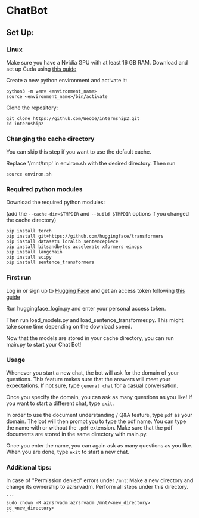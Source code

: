 # ChatBot

## Set Up:

### Linux
  Make sure you have a Nvidia GPU with at least 16 GB RAM. Download and set up Cuda using [this guide](https://docs.nvidia.com/cuda/cuda-installation-guide-linux/index.html)

  Create a new python environment and activate it:
  ```
  python3 -m venv <environment_name>
  source <environment_name>/bin/activate
  ```

  Clone the repository:

  ```
  git clone https://github.com/Weobe/internship2.git
  cd internship2
  ```


### Changing the cache directory

  You can skip this step if you want to use the default cache.
  
  Replace '/mnt/tmp' in environ.sh with the desired directory.
  Then run

  ```
  source environ.sh
  ```

### Required python modules
  Download the required python modules: 
  
  (add the `--cache-dir=$TMPDIR` and `--build $TMPDIR` options if you changed the cache directory)
  ```
  pip install torch
  pip install git+https://github.com/huggingface/transformers
  pip install datasets loralib sentencepiece
  pip install bitsandbytes accelerate xformers einops
  pip install langchain
  pip install scipy
  pip install sentence_transformers
  ```

### First run
  Log in or sign up to [Hugging Face](https://huggingface.co/) and get an access token following [this guide](https://huggingface.co/docs/hub/security-tokens)

  Run huggingface_login.py and enter your personal access token.

  Then run load_models.py and load_sentence_transformer.py. This might take some time depending on the download speed.

  Now that the models are stored in your cache directory, you can run main.py to start your Chat Bot!


### Usage
  Whenever you start a new chat, the bot will ask for the domain of your questions. This feature makes sure that the answers will meet your expectations. If not sure, type `general chat` for a casual conversation. 

  Once you specify the domain, you can ask as many questions as you like! If you want to start a different chat, type `exit`.
  
  In order to use the document understanding / Q&A feature, type `pdf` as your domain. The bot will then prompt you to type the pdf name. You can type the name with or without the `.pdf` extension. Make sure that the pdf documents are stored in the same directory with main.py.

  Once you enter the name, you can again ask as many questions as you like. When you are done, type `exit` to start a new chat.


### Additional tips:

  In case of "Permission denied" errors under `/mnt`: 
  Make a new directory and change its ownership to azrsrvadm. Perform all steps under this directory.
  
    ```
    sudo chown -R azrsrvadm:azrsrvadm /mnt/<new_directory>
    cd <new_directory>
    ```

  
  

  
